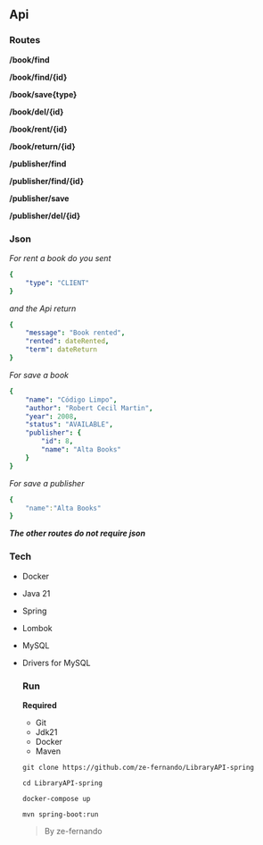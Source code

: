 ## Api

### Routes

**/book/find**

**/book/find/{id}**

**/book/save{type}**

**/book/del/{id}**

**/book/rent/{id}**

**/book/return/{id}**



**/publisher/find**

**/publisher/find/{id}**

**/publisher/save**

**/publisher/del/{id}**



### Json

*For rent a book do you sent*

```yml
{
    "type": "CLIENT"
}
```

*and the Api return*
```yaml
{
    "message": "Book rented",
    "rented": dateRented,
    "term": dateReturn
}
```

*For save a book*
```yml
{
    "name": "Código Limpo",
    "author": "Robert Cecil Martin",
    "year": 2008,
    "status": "AVAILABLE",
    "publisher": {
        "id": 8,
        "name": "Alta Books"
    }   
}
```

*For save a publisher*
```yml
{
    "name":"Alta Books"
}
```

***The other routes do not require json***


### Tech

- Docker
- Java 21
- Spring
- Lombok
- MySQL
- Drivers for MySQL


  ### Run
  **Required**
  - Git
  - Jdk21
  - Docker
  - Maven
 
  `git clone https://github.com/ze-fernando/LibraryAPI-spring`
  
  `cd LibraryAPI-spring`
  
  `docker-compose up`
  
  `mvn spring-boot:run`

  >By ze-fernando
